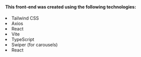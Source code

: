 ##
#### This front-end was created using the following technologies:

<li>Tailwind CSS</li>
<li>Axios</li>
<li>React</li>
<li>Vite</li>
<li>TypeScript</li>
<li>Swiper (for carousels)</li>
<li>React</li>
